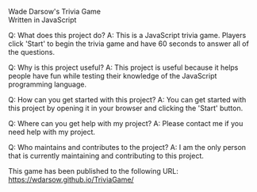 Wade Darsow's Trivia Game  
Written in JavaScript

Q: What does this project do?
A: This is a JavaScript trivia game. Players click 'Start' to begin the trivia game and have 60 seconds to answer all of the questions.  

Q: Why is this project useful?
A: This project is useful because it helps people have fun while testing their knowledge of the JavaScript programming language.

Q: How can you get started with this project?
A: You can get started with this project by opening it in your browser and clicking the 'Start' button.

Q: Where can you get help with my project?
A: Please contact me if you need help with my project.

Q: Who maintains and contributes to the project?
A: I am the only person that is currently maintaining and contributing to this project.  

This game has been published to the following URL: https://wdarsow.github.io/TriviaGame/
